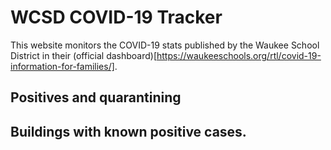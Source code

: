 # WCSD COVID-19 Tracker

This website monitors the COVID-19 stats published by the Waukee School District in their (official dashboard)[https://waukeeschools.org/rtl/covid-19-information-for-families/].

## Positives and quarantining

## Buildings with known positive cases.
